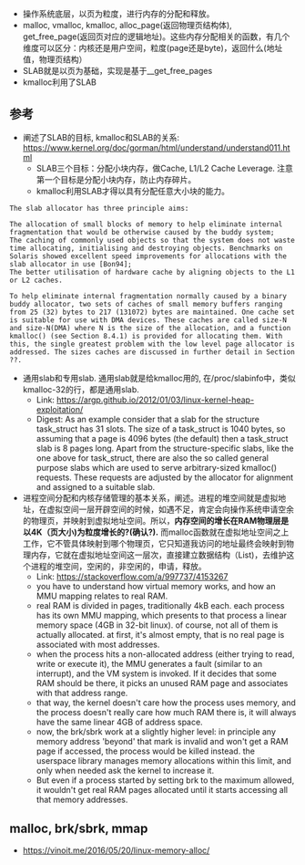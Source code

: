 ## 
* 操作系统底层，以页为粒度，进行内存的分配和释放。
* malloc, vmalloc, kmalloc, alloc\_page(返回物理页结构体), get\_free\_page(返回页对应的逻辑地址)。这些内存分配相关的函数，有几个维度可以区分：内核还是用户空间，粒度(page还是byte)，返回什么(地址值，物理页结构）
* SLAB就是以页为基础，实现是基于__get_free_pages
* kmalloc利用了SLAB

## 参考
* 阐述了SLAB的目标, kmalloc和SLAB的关系: https://www.kernel.org/doc/gorman/html/understand/understand011.html
  * SLAB三个目标：分配小块内存，做Cache, L1/L2 Cache Leverage. 注意第一个目标是分配小块内存，防止内存碎片。
  * kmalloc利用SLAB才得以具有分配任意大小块的能力。
```
The slab allocator has three principle aims:

The allocation of small blocks of memory to help eliminate internal fragmentation that would be otherwise caused by the buddy system;
The caching of commonly used objects so that the system does not waste time allocating, initialising and destroying objects. Benchmarks on Solaris showed excellent speed improvements for allocations with the slab allocator in use [Bon94];
The better utilisation of hardware cache by aligning objects to the L1 or L2 caches.

To help eliminate internal fragmentation normally caused by a binary buddy allocator, two sets of caches of small memory buffers ranging from 25 (32) bytes to 217 (131072) bytes are maintained. One cache set is suitable for use with DMA devices. These caches are called size-N and size-N(DMA) where N is the size of the allocation, and a function kmalloc() (see Section 8.4.1) is provided for allocating them. With this, the single greatest problem with the low level page allocator is addressed. The sizes caches are discussed in further detail in Section ??.
```

* 通用slab和专用slab. 通用slab就是给kmalloc用的, 在/proc/slabinfo中，类似kmalloc-32的行，都是通用slab.
  * Link: https://argp.github.io/2012/01/03/linux-kernel-heap-exploitation/
  * Digest: As an example consider that a slab for the structure task_struct has 31 slots. The size of a task_struct is 1040 bytes, so assuming that a page is 4096 bytes (the default) then a task_struct slab is 8 pages long. Apart from the structure-specific slabs, like the one above for task_struct, there are also the so called general purpose slabs which are used to serve arbitrary-sized kmalloc() requests. These requests are adjusted by the allocator for alignment and assigned to a suitable slab.
* 进程空间分配和内核存储管理的基本关系，阐述。进程的堆空间就是虚拟地址，在虚拟空间一层开辟空间的时候，如遇不足，肯定会向操作系统申请空余的物理页，并映射到虚拟地址空间。所以，**内存空间的增长在RAM物理层是以4K（页大小)为粒度增长的?(确认?).** 而malloc函数就在虚拟地址空间之上工作，它不管具体映射到哪个物理页，它只知道我访问的地址最终会映射到物理内存，它就在虚拟地址空间这一层次，直接建立数据结构（List)，去维护这个进程的堆空间，空闲的，非空闲的，申请，释放。
  * Link: https://stackoverflow.com/a/997737/4153267
  * you have to understand how virtual memory works, and how an MMU mapping relates to real RAM.
  * real RAM is divided in pages, traditionally 4kB each. each process has its own MMU mapping, which presents to that process a linear memory space (4GB in 32-bit linux). of course, not all of them is actually allocated. at first, it's almost empty, that is no real page is associated with most addresses.
  * when the process hits a non-allocated address (either trying to read, write or execute it), the MMU generates a fault (similar to an interrupt), and the VM system is invoked. If it decides that some RAM should be there, it picks an unused RAM page and associates with that address range.
  * that way, the kernel doesn't care how the process uses memory, and the process doesn't really care how much RAM there is, it will always have the same linear 4GB of address space.
  * now, the brk/sbrk work at a slightly higher level: in principle any memory address 'beyond' that mark is invalid and won't get a RAM page if accessed, the process would be killed instead. the userspace library manages memory allocations within this limit, and only when needed ask the kernel to increase it.
  * But even if a process started by setting brk to the maximum allowed, it wouldn't get real RAM pages allocated until it starts accessing all that memory addresses.

## malloc, brk/sbrk, mmap
* https://vinoit.me/2016/05/20/linux-memory-alloc/
